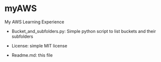 # myAWS
My AWS Learning Experience

* Bucket_and_subfolders.py: Simple python script to list buckets and their subfolders  

* License: simple MIT license  

* Readme.md: this file  
